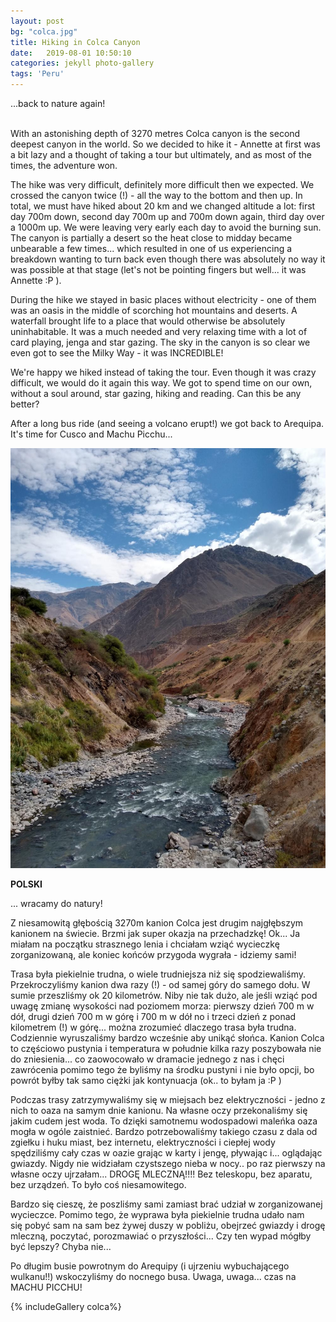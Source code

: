 ```yaml
---
layout: post
bg: "colca.jpg"
title: Hiking in Colca Canyon
date:   2019-08-01 10:50:10 
categories: jekyll photo-gallery
tags: 'Peru'
---
```


...back to nature again!<br><br>


With an astonishing depth of 3270 metres Colca canyon is the second deepest canyon in the world. So we decided to hike it - Annette at first was a bit lazy and a thought of taking a tour but ultimately, and as most of the times, the adventure won. 

The hike was very difficult, definitely more difficult then we expected. We crossed the canyon twice (!) - all the way to the bottom and then up. In total, we must have hiked about 20 km and we changed altitude a lot: first day 700m down, second day 700m up and 700m down again, third day over a 1000m up. We were leaving very early each day to avoid the burning sun. The canyon is partially a desert so the heat close to midday became unbearable a few times... which resulted in one of us experiencing a breakdown wanting to turn back even though there was absolutely no way it was possible at that stage (let's not be pointing fingers but well... it was Annette :P ). 

During the hike we stayed in basic places without electricity - one of them was an oasis in the middle of scorching hot mountains and deserts. A waterfall brought life to a place that would otherwise be absolutely uninhabitable. It was a much needed and very relaxing time with a lot of card playing, jenga and star gazing. The sky in the canyon is so clear we even got to see the Milky Way - it was INCREDIBLE!

We're happy we hiked instead of taking the tour. Even though it was crazy difficult, we would do it again this way. We got to spend time on our own, without a soul around, star gazing, hiking and reading. Can this be any better?

After a long bus ride (and seeing a volcano erupt!) we got back to Arequipa. It's time for Cusco and Machu Picchu...
  

![Colca](/assets/images/posts/colca/11.jpg)

<b>POLSKI</b>

... wracamy do natury!

Z niesamowitą głębością 3270m kanion Colca jest drugim najgłębszym kanionem na świecie. Brzmi jak super okazja na przechadzkę! Ok... Ja miałam na początku strasznego lenia i chciałam wziąć wycieczkę zorganizowaną, ale koniec końców przygoda wygrała - idziemy sami!

Trasa była piekielnie trudna, o wiele trudniejsza niż się spodziewaliśmy. Przekroczyliśmy kanion dwa razy (!) - od samej góry do samego dołu. W sumie przeszliśmy ok 20 kilometrów. Niby nie tak dużo, ale jeśli wziąć pod uwagę zmianę wysokości nad poziomem morza: pierwszy dzień 700 m w dół, drugi dzień 700 m w górę i 700 m w dół no i trzeci dzień z ponad kilometrem (!) w górę... można zrozumieć dlaczego trasa była trudna. Codziennie wyruszaliśmy bardzo wcześnie aby unikąć słońca. Kanion Colca to częściowo pustynia i temperatura w południe kilka razy poszybowała nie do zniesienia... co zaowocowało w dramacie jednego z nas i chęci zawrócenia pomimo tego że byliśmy na środku pustyni i nie było opcji, bo powrót byłby tak samo ciężki jak kontynuacja (ok.. to byłam ja :P )

Podczas trasy zatrzymywaliśmy się w miejsach bez elektryczności - jedno z nich to oaza na samym dnie kanionu. Na własne oczy przekonaliśmy się jakim cudem jest woda. To dzięki samotnemu wodospadowi maleńka oaza mogła w ogóle zaistnieć. Bardzo potrzebowaliśmy takiego czasu z dala od zgiełku i huku miast, bez internetu, elektryczności i ciepłej wody spędziliśmy cały czas w oazie grając w karty i jengę, pływając i... oglądając gwiazdy. Nigdy nie widziałam czystszego nieba w nocy.. po raz pierwszy na własne oczy ujrzałam... DROGĘ MLECZNĄ!!!! Bez teleskopu, bez aparatu, bez urządzeń. To było coś niesamowitego.

Bardzo się cieszę, że poszliśmy sami zamiast brać udział w zorganizowanej wycieczce. Pomimo tego, że wyprawa była piekielnie trudna udało nam się pobyć sam na sam bez żywej duszy w pobliżu, obejrzeć gwiazdy i drogę mleczną, poczytać, porozmawiać o przyszłości... Czy ten wypad mógłby być lepszy? Chyba nie...

Po długim busie powrotnym do Arequipy (i ujrzeniu wybuchającego wulkanu!!) wskoczyliśmy do nocnego busa. Uwaga, uwaga... czas na MACHU PICCHU!

{% includeGallery colca%}
